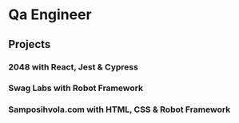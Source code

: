 # Qa Engineer

## Projects

### 2048 with React, Jest & Cypress

### Swag Labs with Robot Framework

### Samposihvola.com with HTML, CSS & Robot Framework
